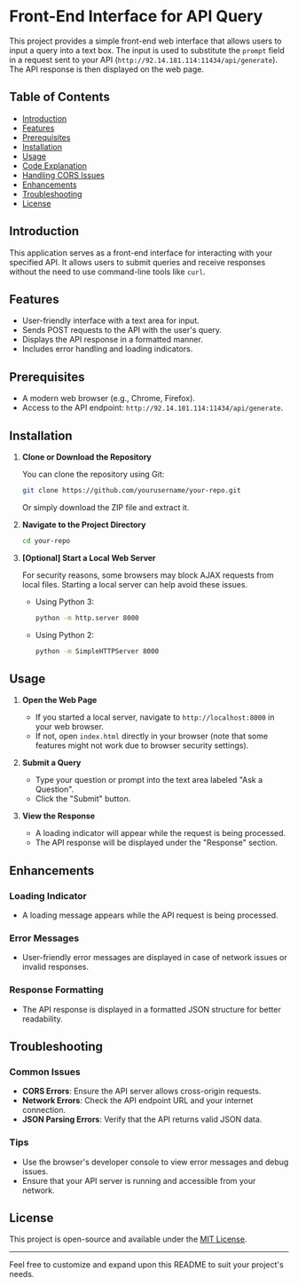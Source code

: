 # Front-End Interface for API Query

This project provides a simple front-end web interface that allows users to input a query into a text box. The input is used to substitute the `prompt` field in a request sent to your API (`http://92.14.181.114:11434/api/generate`). The API response is then displayed on the web page.

## Table of Contents

- [Introduction](#introduction)
- [Features](#features)
- [Prerequisites](#prerequisites)
- [Installation](#installation)
- [Usage](#usage)
- [Code Explanation](#code-explanation)
- [Handling CORS Issues](#handling-cors-issues)
- [Enhancements](#enhancements)
- [Troubleshooting](#troubleshooting)
- [License](#license)

## Introduction

This application serves as a front-end interface for interacting with your specified API. It allows users to submit queries and receive responses without the need to use command-line tools like `curl`.

## Features

- User-friendly interface with a text area for input.
- Sends POST requests to the API with the user's query.
- Displays the API response in a formatted manner.
- Includes error handling and loading indicators.

## Prerequisites

- A modern web browser (e.g., Chrome, Firefox).
- Access to the API endpoint: `http://92.14.181.114:11434/api/generate`.

## Installation

1. **Clone or Download the Repository**

   You can clone the repository using Git:

   ```bash
   git clone https://github.com/yourusername/your-repo.git
   ```

   Or simply download the ZIP file and extract it.

2. **Navigate to the Project Directory**

   ```bash
   cd your-repo
   ```

3. **[Optional] Start a Local Web Server**

   For security reasons, some browsers may block AJAX requests from local files. Starting a local server can help avoid these issues.

   - Using Python 3:

     ```bash
     python -m http.server 8000
     ```

   - Using Python 2:

     ```bash
     python -m SimpleHTTPServer 8000
     ```

## Usage

1. **Open the Web Page**

   - If you started a local server, navigate to `http://localhost:8000` in your web browser.
   - If not, open `index.html` directly in your browser (note that some features might not work due to browser security settings).

2. **Submit a Query**

   - Type your question or prompt into the text area labeled "Ask a Question".
   - Click the "Submit" button.

3. **View the Response**

   - A loading indicator will appear while the request is being processed.
   - The API response will be displayed under the "Response" section.


## Enhancements

### Loading Indicator

- A loading message appears while the API request is being processed.

### Error Messages

- User-friendly error messages are displayed in case of network issues or invalid responses.

### Response Formatting

- The API response is displayed in a formatted JSON structure for better readability.

## Troubleshooting

### Common Issues

- **CORS Errors**: Ensure the API server allows cross-origin requests.
- **Network Errors**: Check the API endpoint URL and your internet connection.
- **JSON Parsing Errors**: Verify that the API returns valid JSON data.

### Tips

- Use the browser's developer console to view error messages and debug issues.
- Ensure that your API server is running and accessible from your network.

## License

This project is open-source and available under the [MIT License](LICENSE).

---

Feel free to customize and expand upon this README to suit your project's needs.
